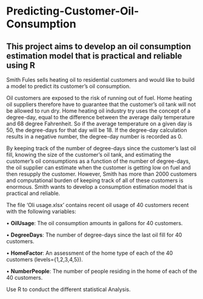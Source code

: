# Predicting-Customer-Oil-Consumption
## This project aims to develop an oil consumption estimation model that is practical and reliable using R

Smith Fules sells heating oil to residential customers and would like to build a model to predict its customer’s oil consumption.

Oil customers are exposed to the risk of running out of fuel. Home heating oil suppliers therefore have to guarantee that the customer’s oil tank will not be allowed to run dry. Home heating oil industry try uses the concept of a degree-day, equal to the difference between the average daily temperature and 68 degree Fahrenheit. So if the average temperature on a given day is 50, the degree-days for that day will be 18. If the degree-day calculation results in a negative number, the degree-day number is recorded as 0.

By keeping track of the number of degree-days since the customer’s last oil fill, knowing the size of the customer’s oil tank, and estimating the customer’s oil consumptions as a function of the number of degree-days, the oil supplier can estimate when the customer is getting low on fuel and then resupply the customer. However, Smith has more than 2000 customers and computational burden of keeping track of all of these customers is enormous.
Smith wants to develop a consumption estimation model that is practical and reliable.

The file ‘Oli usage.xlsx’ contains recent oil usage of 40 customers recent with the following variables:

•	**OilUsage**: The oil consumption amounts in gallons for 40 customers.

•	**DegreeDays**: The number of degree-days since the last oil fill for 40 customers.

•	**HomeFactor**: An assessment of the home type of each of the 40 customers (levels={1,2,3,4,5}).

•	**NumberPeople**: The number of people residing in the home of each of the 40 customers.
 
Use R to conduct the different statistical Analysis.
